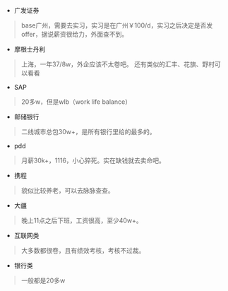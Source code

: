 * 广发证券
> base广州，需要去实习，实习是在广州￥100/d，实习之后决定是否发offer，据说薪资很给力，外面查不到。

* 摩根士丹利
> 上海，一年37/8w，外企应该不太卷吧。
> 还有类似的汇丰、花旗、野村可以看看

* SAP
> 20多w，但是wlb（work life balance）

* 邮储银行
> 二线城市总包30w+，是所有银行里给的最多的。

* pdd
> 月薪30k+，1116，小心猝死。实在缺钱就去卖命吧。

* 携程
> 貌似比较养老，可以去脉脉查查。

* 大疆
> 晚上11点之后下班，工资很高，至少40w+。

* 互联网类
> 大多数都很卷，且有绩效考核，考核不过裁。

* 银行类
> 一般都是20多w
